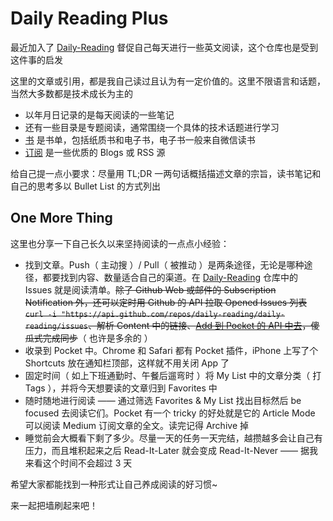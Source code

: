 # Daily Reading Plus

最近加入了 [Daily-Reading](https://github.com/highestop/Daily-Reading) 督促自己每天进行一些英文阅读，这个仓库也是受到这件事的启发

这里的文章或引用，都是我自己读过且认为有一定价值的。这里不限语言和话题，当然大多数都是技术成长为主的

- 以年月日记录的是每天阅读的一些笔记
- 还有一些目录是专题阅读，通常围绕一个具体的技术话题进行学习
- [书](./书/) 是书单，包括纸质书和电子书，电子书一般来自微信读书
- [订阅](./订阅/) 是一些优质的 Blogs 或 RSS 源

给自己提一点小要求：尽量用 TL;DR 一两句话概括描述文章的宗旨，读书笔记和自己的思考多以 Bullet List 的方式列出

## One More Thing

这里也分享一下自己长久以来坚持阅读的一点点小经验：

- 找到文章。Push（ 主动搜 ）/ Pull（ 被推动 ）是两条途径，无论是哪种途径，都要找到内容、数量适合自己的渠道。在 [Daily-Reading](https://github.com/highestop/Daily-Reading) 仓库中的 Issues 就是阅读清单。~~除了 Github Web 或邮件的 Subscription Notification 外，还可以定时用 Github 的 API 拉取 Opened Issues 列表 `curl -i "https://api.github.com/repos/daily-reading/daily-reading/issues`、解析 Content 中的链接、[Add 到 Pocket 的 API 中去](https://getpocket.com/developer/docs/v3/add)，傻瓜式完成同步~~（ 也许是多余的 ）
- 收录到 Pocket 中。Chrome 和 Safari 都有 Pocket 插件，iPhone 上写了个 Shortcuts 放在通知栏顶部，这样就不用关闭 App 了
- 固定时间（ 如上下班通勤时、午餐后遛弯时 ）将 My List 中的文章分类（ 打 Tags ），并将今天想要读的文章归到 Favorites 中
- 随时随地进行阅读 —— 通过筛选 Favorites & My List 找出目标然后 be focused 去阅读它们。Pocket 有一个 tricky 的好处就是它的 Article Mode 可以阅读 Medium 订阅文章的全文。读完记得 Archive 掉
- 睡觉前会大概看下剩了多少。尽量一天的任务一天完结，越攒越多会让自己有压力，而且堆积起来之后 Read-It-Later 就会变成 Read-It-Never —— 据我来看这个时间不会超过 3 天

希望大家都能找到一种形式让自己养成阅读的好习惯~

来一起把墙刷起来吧！
